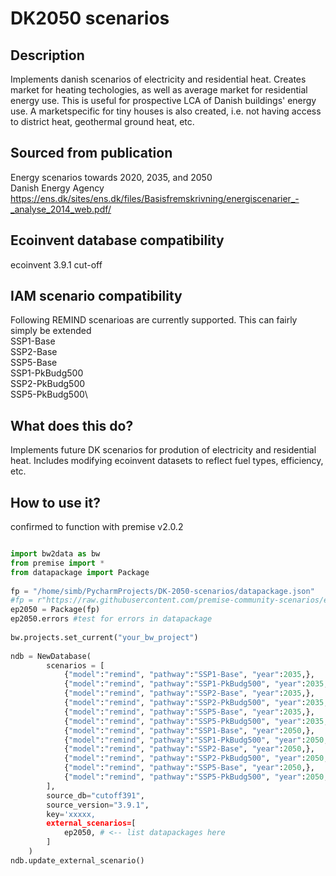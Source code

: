 # DK2050 scenarios


Description
-----------

Implements danish scenarios of electricity and residential heat. Creates market for heating techologies, as well as average market for residential energy use. This is useful for prospective LCA of Danish buildings' energy use. A marketspecific for tiny houses is also created, i.e. not having access to district heat, geothermal ground heat, etc.

Sourced from publication
------------------------

Energy scenarios towards 2020, 2035, and 2050\
Danish Energy Agency\
https://ens.dk/sites/ens.dk/files/Basisfremskrivning/energiscenarier_-_analyse_2014_web.pdf/



Ecoinvent database compatibility
--------------------------------

ecoinvent 3.9.1 cut-off

IAM scenario compatibility
---------------------------
Following REMIND scenarioas are currently supported. This can fairly simply be extended\
SSP1-Base\
SSP2-Base\
SSP5-Base\
SSP1-PkBudg500\
SSP2-PkBudg500\
SSP5-PkBudg500\

What does this do?
------------------
Implements future DK scenarios for prodution of electricity and residential heat. Includes modifying ecoinvent datasets to reflect fuel types, efficiency, etc.

How to use it?
--------------
confirmed to function with premise v2.0.2

```python

import bw2data as bw
from premise import *
from datapackage import Package
    
fp = "/home/simb/PycharmProjects/DK-2050-scenarios/datapackage.json"
#fp = r"https://raw.githubusercontent.com/premise-community-scenarios/energy-perspective-2050-switzerland/main/datapackage.json"
ep2050 = Package(fp)
ep2050.errors #test for errors in datapackage
    
bw.projects.set_current("your_bw_project")
    
ndb = NewDatabase(
        scenarios = [
            {"model":"remind", "pathway":"SSP1-Base", "year":2035,},
            {"model":"remind", "pathway":"SSP1-PkBudg500", "year":2035,},
            {"model":"remind", "pathway":"SSP2-Base", "year":2035,},
            {"model":"remind", "pathway":"SSP2-PkBudg500", "year":2035,},
            {"model":"remind", "pathway":"SSP5-Base", "year":2035,},
            {"model":"remind", "pathway":"SSP5-PkBudg500", "year":2035,},
            {"model":"remind", "pathway":"SSP1-Base", "year":2050,},
            {"model":"remind", "pathway":"SSP1-PkBudg500", "year":2050,},
            {"model":"remind", "pathway":"SSP2-Base", "year":2050,},
            {"model":"remind", "pathway":"SSP2-PkBudg500", "year":2050,},
            {"model":"remind", "pathway":"SSP5-Base", "year":2050,},
            {"model":"remind", "pathway":"SSP5-PkBudg500", "year":2050,}
        ],        
        source_db="cutoff391",
        source_version="3.9.1",
        key='xxxxx,
        external_scenarios=[
            ep2050, # <-- list datapackages here
        ]
    )    
ndb.update_external_scenario()
```

